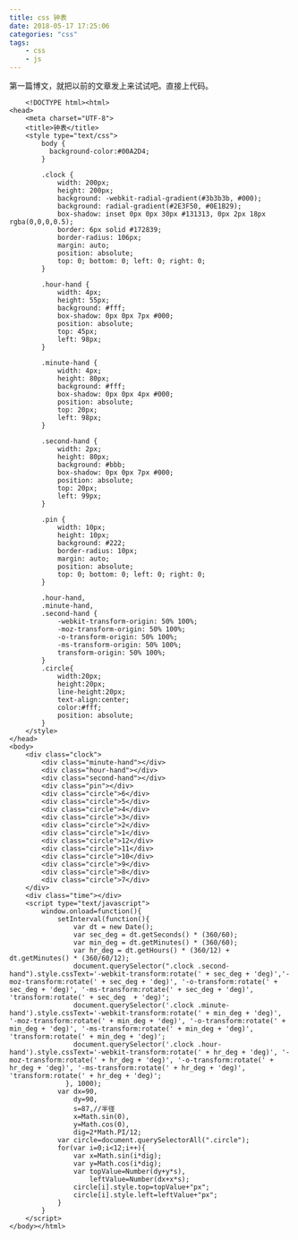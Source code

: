 ```yaml
---
title: css 钟表
date: 2018-05-17 17:25:06  
categories: "css"
tags:  
	- css  
	- js
---
```

第一篇博文，就把以前的文章发上来试试吧。直接上代码。 
<!--more-->
  
		<!DOCTYPE html><html>
    <head>
        <meta charset="UTF-8">
        <title>钟表</title>
        <style type="text/css">
            body {
              background-color:#00A2D4;
            }

            .clock {
                width: 200px;
                height: 200px;
                background: -webkit-radial-gradient(#3b3b3b, #000);
                background: radial-gradient(#2E3F50, #0E1B29);
                box-shadow: inset 0px 0px 30px #131313, 0px 2px 18px rgba(0,0,0,0.5);
                border: 6px solid #172839;
                border-radius: 106px;
                margin: auto;
                position: absolute;
                top: 0; bottom: 0; left: 0; right: 0;
            }

            .hour-hand {
                width: 4px;
                height: 55px;
                background: #fff;
                box-shadow: 0px 0px 7px #000;
                position: absolute;
                top: 45px;
                left: 98px;
            }

            .minute-hand {
                width: 4px;
                height: 80px;
                background: #fff;
                box-shadow: 0px 0px 4px #000;
                position: absolute;
                top: 20px;
                left: 98px;
            }

            .second-hand {
                width: 2px;
                height: 80px;
                background: #bbb;
                box-shadow: 0px 0px 7px #000;
                position: absolute;
                top: 20px;
                left: 99px;
            }

            .pin {
                width: 10px;
                height: 10px;
                background: #222;
                border-radius: 10px;
                margin: auto;
                position: absolute;
                top: 0; bottom: 0; left: 0; right: 0;
            }

            .hour-hand,
            .minute-hand,
            .second-hand {
                -webkit-transform-origin: 50% 100%;
                -moz-transform-origin: 50% 100%;
                -o-transform-origin: 50% 100%;
                -ms-transform-origin: 50% 100%;
                transform-origin: 50% 100%;
            }
            .circle{
                width:20px;
                height:20px;
                line-height:20px;
                text-align:center;
                color:#fff;
                position: absolute;
            }
        </style>
    </head>
    <body>
        <div class="clock">
            <div class="minute-hand"></div>
            <div class="hour-hand"></div>
            <div class="second-hand"></div>
            <div class="pin"></div>
            <div class="circle">6</div>
            <div class="circle">5</div>
            <div class="circle">4</div>
            <div class="circle">3</div>
            <div class="circle">2</div>
            <div class="circle">1</div>
            <div class="circle">12</div>
            <div class="circle">11</div>
            <div class="circle">10</div>
            <div class="circle">9</div>
            <div class="circle">8</div>
            <div class="circle">7</div>
        </div>
        <div class="time"></div>
        <script type="text/javascript">
            window.onload=function(){
                setInterval(function(){
                    var dt = new Date();
                    var sec_deg = dt.getSeconds() * (360/60);
                    var min_deg = dt.getMinutes() * (360/60);
                    var hr_deg = dt.getHours() * (360/12) + dt.getMinutes() * (360/60/12);          
                    document.querySelector(".clock .second-hand").style.cssText='-webkit-transform:rotate(' + sec_deg + 'deg)','-moz-transform:rotate(' + sec_deg + 'deg)', '-o-transform:rotate(' + sec_deg + 'deg)', '-ms-transform:rotate(' + sec_deg + 'deg)', 'transform:rotate(' + sec_deg  + 'deg)';
                    document.querySelector('.clock .minute-hand').style.cssText='-webkit-transform:rotate(' + min_deg + 'deg)', '-moz-transform:rotate(' + min_deg + 'deg)', '-o-transform:rotate(' + min_deg + 'deg)', '-ms-transform:rotate(' + min_deg + 'deg)', 'transform:rotate(' + min_deg + 'deg)';
                    document.querySelector('.clock .hour-hand').style.cssText='-webkit-transform:rotate(' + hr_deg + 'deg)', '-moz-transform:rotate(' + hr_deg + 'deg)', '-o-transform:rotate(' + hr_deg + 'deg)', '-ms-transform:rotate(' + hr_deg + 'deg)', 'transform:rotate(' + hr_deg + 'deg)';
                  }, 1000);
                var dx=90,
                    dy=90,
                    s=87,//半径
                    x=Math.sin(0),
                    y=Math.cos(0),
                    dig=2*Math.PI/12;
                var circle=document.querySelectorAll(".circle");
                for(var i=0;i<12;i++){
                    var x=Math.sin(i*dig);
                    var y=Math.cos(i*dig);
                    var topValue=Number(dy+y*s),
                        leftValue=Number(dx+x*s);       
                    circle[i].style.top=topValue+"px";
                    circle[i].style.left=leftValue+"px";
                }
            }
        </script>
    </body></html>